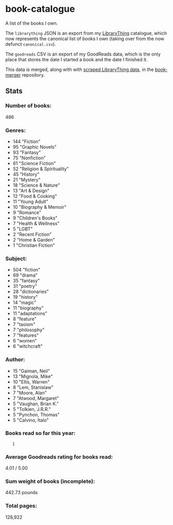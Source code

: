 book-catalogue
==============

A list of the books I own.

The `librarything` JSON is an export from my [LibraryThing](https://www.librarything.com/catalog/tripofmice) catalogue, which now represents the canonical list of books I own (taking over from the now defunct `canonical.csv`).

The `goodreads` CSV is an export of my GoodReads data, which is the only place that stores the date I started a book and the date I finished it.

This data is merged, along with with [scraped LibraryThing data](https://github.com/mouse-reeve/book-scraper), in the [book-merger](https://github.com/mouse-reeve/book-merger) repository.

## Stats
### Number of books:
486

### Genres:
- 144 "Fiction"
- 95 "Graphic Novels"
- 93 "Fantasy"
- 75 "Nonfiction"
- 61 "Science Fiction"
- 52 "Religion & Spirituality"
- 45 "History"
- 21 "Mystery"
- 18 "Science & Nature"
- 13 "Art & Design"
- 12 "Food & Cooking"
- 11 "Young Adult"
- 10 "Biography & Memoir"
- 9 "Romance"
- 9 "Children's Books"
- 7 "Health & Wellness"
- 5 "LGBT"
- 2 "Recent Fiction"
- 2 "Home & Garden"
- 1 "Christian Fiction"

### Subject:
- 504     "fiction"
- 69     "drama"
- 35     "fantasy"
- 31     "poetry"
- 28     "dictionaries"
- 19     "history"
- 14     "magic"
- 11     "biography"
- 11     "adaptations"
- 8     "feature"
- 7     "taoism"
- 7     "philosophy"
- 7     "features"
- 6     "women"
- 6     "witchcraft"

### Author:
- 15 "Gaiman, Neil"
- 13 "Mignola, Mike"
- 10 "Ellis, Warren"
- 8 "Lem, Stanislaw"
- 7 "Moore, Alan"
- 7 "Atwood, Margaret"
- 5 "Vaughan, Brian K."
- 5 "Tolkien, J.R.R."
- 5 "Pynchon, Thomas"
- 5 "Calvino, Italo"

### Books read so far this year:
       1


### Average Goodreads rating for books read:
4.01 / 5.00

### Sum weight of books (incomplete):
442.73 pounds

### Total pages:
128,922

